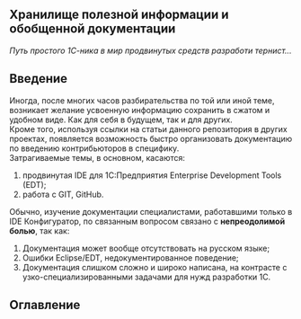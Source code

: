 ## Хранилище полезной информации и обобщенной документации
*Путь простого 1С-ника в мир продвинутых средств разработи тернист...*
## Введение
Иногда, после многих часов разбирательства по той или иной теме, возникает желание усвоенную информацию сохранить в сжатом и удобном виде. Как для себя в будущем, так и для других.  
Кроме того, используя ссылки на статьи данного репозитория в других проектах, появляется возможность быстро организовать документацию по введению контрибьюторов в специфику.  
Затрагиваемые темы, в основном, касаются:  
1. продвинутая IDE для 1С:Предприятия Enterprise Development Tools (EDT);
2. работа с GIT, GitHub.  

Обычно, изучение документации специалистами, работавшими только в IDE Конфигуратор, по связанным вопросом связано с **непреодолимой болью**, так как:  
1. Документация может вообще отсутствовать на русском языке;
2. Ошибки Eclipse/EDT, недокументированное поведение;
3. Документация слишком сложно и широко написана, на контрасте с узко-специализированными задачами для нужд разработки 1С.  
## Оглавление
